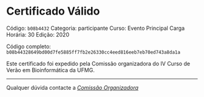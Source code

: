 # Certificado Válido

Código: `b08b4432`
Categoria: participante
Curso: Evento Principal
Carga Horária: 30
Edição: 2020


Código completo: `b08b44328649bd00d7fe5885ff7fb2e26330cc4eed816eeb7eb70ed743a8da1a`


Este certificado foi expedido pela Comissão organizadora do IV Curso de Verão em Bioinformática da UFMG.

----

Qualquer dúvida contacte a [_Comissão Organizadora_](<mailto:cursobioinfoufmg@gmail.com$subject=[Certificados]>)

